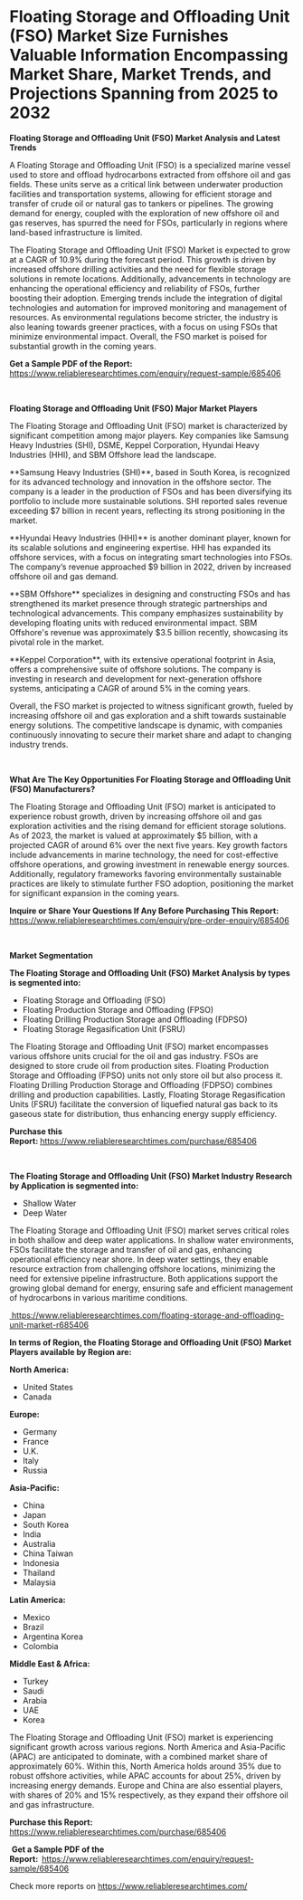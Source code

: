 <p><h1>Floating Storage and Offloading Unit (FSO) Market Size Furnishes Valuable Information Encompassing Market Share, Market Trends, and Projections Spanning from 2025 to 2032</h1></p><p><strong>Floating Storage and Offloading Unit (FSO) Market Analysis and Latest Trends</strong></p>
<p><p>A Floating Storage and Offloading Unit (FSO) is a specialized marine vessel used to store and offload hydrocarbons extracted from offshore oil and gas fields. These units serve as a critical link between underwater production facilities and transportation systems, allowing for efficient storage and transfer of crude oil or natural gas to tankers or pipelines. The growing demand for energy, coupled with the exploration of new offshore oil and gas reserves, has spurred the need for FSOs, particularly in regions where land-based infrastructure is limited.</p><p>The Floating Storage and Offloading Unit (FSO) Market is expected to grow at a CAGR of 10.9% during the forecast period. This growth is driven by increased offshore drilling activities and the need for flexible storage solutions in remote locations. Additionally, advancements in technology are enhancing the operational efficiency and reliability of FSOs, further boosting their adoption. Emerging trends include the integration of digital technologies and automation for improved monitoring and management of resources. As environmental regulations become stricter, the industry is also leaning towards greener practices, with a focus on using FSOs that minimize environmental impact. Overall, the FSO market is poised for substantial growth in the coming years.</p></p>
<p><strong>Get a Sample PDF of the Report:&nbsp;</strong> <a href="https://www.reliableresearchtimes.com/enquiry/request-sample/685406?utm_campaign=2627&utm_medium=2&utm_source=Github&utm_content=ia&utm_term=12042025&utm_id=floating-storage-and-offloading-unit-fso">https://www.reliableresearchtimes.com/enquiry/request-sample/685406</a></p>
<p>&nbsp;</p>
<p><strong>Floating Storage and Offloading Unit (FSO) Major Market Players</strong></p>
<p><p>The Floating Storage and Offloading Unit (FSO) market is characterized by significant competition among major players. Key companies like Samsung Heavy Industries (SHI), DSME, Keppel Corporation, Hyundai Heavy Industries (HHI), and SBM Offshore lead the landscape.</p><p>**Samsung Heavy Industries (SHI)**, based in South Korea, is recognized for its advanced technology and innovation in the offshore sector. The company is a leader in the production of FSOs and has been diversifying its portfolio to include more sustainable solutions. SHI reported sales revenue exceeding $7 billion in recent years, reflecting its strong positioning in the market.</p><p>**Hyundai Heavy Industries (HHI)** is another dominant player, known for its scalable solutions and engineering expertise. HHI has expanded its offshore services, with a focus on integrating smart technologies into FSOs. The company’s revenue approached $9 billion in 2022, driven by increased offshore oil and gas demand.</p><p>**SBM Offshore** specializes in designing and constructing FSOs and has strengthened its market presence through strategic partnerships and technological advancements. This company emphasizes sustainability by developing floating units with reduced environmental impact. SBM Offshore's revenue was approximately $3.5 billion recently, showcasing its pivotal role in the market.</p><p>**Keppel Corporation**, with its extensive operational footprint in Asia, offers a comprehensive suite of offshore solutions. The company is investing in research and development for next-generation offshore systems, anticipating a CAGR of around 5% in the coming years.</p><p>Overall, the FSO market is projected to witness significant growth, fueled by increasing offshore oil and gas exploration and a shift towards sustainable energy solutions. The competitive landscape is dynamic, with companies continuously innovating to secure their market share and adapt to changing industry trends.</p></p>
<p>&nbsp;</p>
<p><strong>What Are The Key Opportunities For Floating Storage and Offloading Unit (FSO) Manufacturers?</strong></p>
<p><p>The Floating Storage and Offloading Unit (FSO) market is anticipated to experience robust growth, driven by increasing offshore oil and gas exploration activities and the rising demand for efficient storage solutions. As of 2023, the market is valued at approximately $5 billion, with a projected CAGR of around 6% over the next five years. Key growth factors include advancements in marine technology, the need for cost-effective offshore operations, and growing investment in renewable energy sources. Additionally, regulatory frameworks favoring environmentally sustainable practices are likely to stimulate further FSO adoption, positioning the market for significant expansion in the coming years.</p></p>
<p><strong>Inquire or Share Your Questions If Any Before Purchasing This Report:</strong> <a href="https://www.reliableresearchtimes.com/enquiry/pre-order-enquiry/685406?utm_campaign=2627&utm_medium=2&utm_source=Github&utm_content=ia&utm_term=12042025&utm_id=floating-storage-and-offloading-unit-fso">https://www.reliableresearchtimes.com/enquiry/pre-order-enquiry/685406</a></p>
<p>&nbsp;</p>
<p><strong>Market Segmentation</strong></p>
<p><strong>The Floating Storage and Offloading Unit (FSO) Market Analysis by types is segmented into:</strong></p>
<p><ul><li>Floating Storage and Offloading (FSO)</li><li>Floating Production Storage and Offloading (FPSO)</li><li>Floating Drilling Production Storage and Offloading (FDPSO)</li><li>Floating Storage Regasification Unit (FSRU)</li></ul></p>
<p><p>The Floating Storage and Offloading Unit (FSO) market encompasses various offshore units crucial for the oil and gas industry. FSOs are designed to store crude oil from production sites. Floating Production Storage and Offloading (FPSO) units not only store oil but also process it. Floating Drilling Production Storage and Offloading (FDPSO) combines drilling and production capabilities. Lastly, Floating Storage Regasification Units (FSRU) facilitate the conversion of liquefied natural gas back to its gaseous state for distribution, thus enhancing energy supply efficiency.</p></p>
<p><strong>Purchase this Report:&nbsp;</strong><a href="https://www.reliableresearchtimes.com/purchase/685406?utm_campaign=2627&utm_medium=2&utm_source=Github&utm_content=ia&utm_term=12042025&utm_id=floating-storage-and-offloading-unit-fso">https://www.reliableresearchtimes.com/purchase/685406</a></p>
<p>&nbsp;</p>
<p><strong>The Floating Storage and Offloading Unit (FSO) Market Industry Research by Application is segmented into:</strong></p>
<p><ul><li>Shallow Water</li><li>Deep Water</li></ul></p>
<p><p>The Floating Storage and Offloading Unit (FSO) market serves critical roles in both shallow and deep water applications. In shallow water environments, FSOs facilitate the storage and transfer of oil and gas, enhancing operational efficiency near shore. In deep water settings, they enable resource extraction from challenging offshore locations, minimizing the need for extensive pipeline infrastructure. Both applications support the growing global demand for energy, ensuring safe and efficient management of hydrocarbons in various maritime conditions.</p></p>
<p><a href="https://www.reliableresearchtimes.com/floating-storage-and-offloading-unit-market-r685406?utm_campaign=2627&utm_medium=2&utm_source=Github&utm_content=ia&utm_term=12042025&utm_id=floating-storage-and-offloading-unit-fso">&nbsp;https://www.reliableresearchtimes.com/floating-storage-and-offloading-unit-market-r685406</a></p>
<p><strong>In terms of Region, the Floating Storage and Offloading Unit (FSO) Market Players available by Region are:</strong></p>
<p>
    <p> <strong> North America: </strong>
        <ul>
            <li>United States</li>
            <li>Canada</li>
        </ul>
        </p> 
    <p> <strong> Europe: </strong>
        <ul>
            <li>Germany</li>
            <li>France</li>
            <li>U.K.</li>
            <li>Italy</li>
            <li>Russia</li>
        </ul>
        </p> 
    <p> <strong> Asia-Pacific: </strong>
        <ul>
            <li>China</li>
            <li>Japan</li>
            <li>South Korea</li>
            <li>India</li>
            <li>Australia</li>
            <li>China Taiwan</li>
            <li>Indonesia</li>
            <li>Thailand</li>
            <li>Malaysia</li>
        </ul>
        </p> 
    <p> <strong> Latin America: </strong>
        <ul>
            <li>Mexico</li>
            <li>Brazil</li>
            <li>Argentina Korea</li>
            <li>Colombia</li>
        </ul>
        </p> 
    <p> <strong> Middle East & Africa: </strong>
        <ul>
            <li>Turkey</li>
            <li>Saudi</li>
            <li>Arabia</li>
            <li>UAE</li>
            <li>Korea</li>
        </ul>
    </p>
    </p>
<p><p>The Floating Storage and Offloading Unit (FSO) market is experiencing significant growth across various regions. North America and Asia-Pacific (APAC) are anticipated to dominate, with a combined market share of approximately 60%. Within this, North America holds around 35% due to robust offshore activities, while APAC accounts for about 25%, driven by increasing energy demands. Europe and China are also essential players, with shares of 20% and 15% respectively, as they expand their offshore oil and gas infrastructure.</p></p>
<p><strong>Purchase this Report: </strong><a href="https://www.reliableresearchtimes.com/purchase/685406?utm_campaign=2627&utm_medium=2&utm_source=Github&utm_content=ia&utm_term=12042025&utm_id=floating-storage-and-offloading-unit-fso">https://www.reliableresearchtimes.com/purchase/685406</a></p>
<p>&nbsp;<strong>Get a Sample PDF of the Report:&nbsp;&nbsp;</strong><a href="https://www.reliableresearchtimes.com/enquiry/request-sample/685406?utm_campaign=2627&utm_medium=2&utm_source=Github&utm_content=ia&utm_term=12042025&utm_id=floating-storage-and-offloading-unit-fso">https://www.reliableresearchtimes.com/enquiry/request-sample/685406</a></p>
<p><strong></strong></p>
<p>Check more reports on <a href="https://www.reliableresearchtimes.com/?utm_campaign=2627&utm_medium=2&utm_source=Github&utm_content=ia&utm_term=12042025&utm_id=floating-storage-and-offloading-unit-fso">https://www.reliableresearchtimes.com/</a></p>